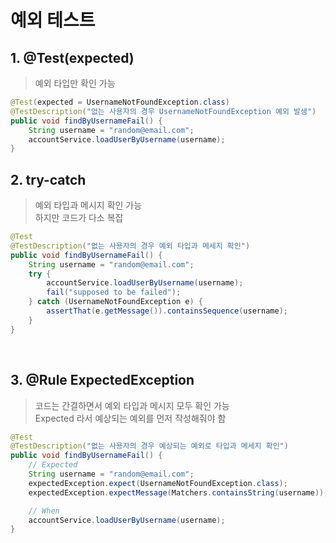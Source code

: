 # 예외 테스트

## 1. @Test(expected)
> 예외 타입만 확인 가능  
```java
@Test(expected = UsernameNotFoundException.class)
@TestDescription("없는 사용자의 경우 UsernameNotFoundException 예외 발생")
public void findByUsernameFail() {
    String username = "random@email.com";
    accountService.loadUserByUsername(username);
}
```

## 2. try-catch
> 예외 타입과 메시지 확인 가능  
> 하지만 코드가 다소 복잡  
```java
@Test
@TestDescription("없는 사용자의 경우 예외 타입과 메세지 확인")
public void findByUsernameFail() {
    String username = "random@email.com";
    try {
        accountService.loadUserByUsername(username);
        fail("supposed to be failed");
    } catch (UsernameNotFoundException e) {
        assertThat(e.getMessage()).containsSequence(username);
    }
}
```
 
## 3. @Rule ExpectedException
> 코드는 간결하면서 예외 타입과 메시지 모두 확인 가능  
> Expected 라서 예상되는 예외를 먼저 작성해줘야 함  
```java
@Test
@TestDescription("없는 사용자의 경우 예상되는 예외로 타입과 메세지 확인")
public void findByUsernameFail() {
    // Expected
    String username = "random@email.com";
    expectedException.expect(UsernameNotFoundException.class);
    expectedException.expectMessage(Matchers.containsString(username));

    // When
    accountService.loadUserByUsername(username);
}
```